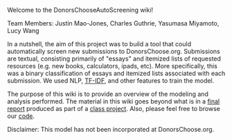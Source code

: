 Welcome to the DonorsChooseAutoScreening wiki!

Team Members: Justin Mao-Jones, Charles Guthrie, Yasumasa Miyamoto, Lucy Wang

In a nutshell, the aim of this project was to build a tool that could automatically screen new submissions to DonorsChoose.org.  Submissions are textual, consisting primarily of "essays" and itemized lists of requested resources (e.g. new books, calculators, ipads, etc). More specifically, this was a binary classification of essays and itemized lists associated with each submission.  We used NLP, [TF-IDF](https://github.com/justinmaojones/DonorsChooseAutoScreening/wiki/8.-TF-IDF-Interpretation), and other features to train the model.

The purpose of this wiki is to provide an overview of the modeling and analysis performed.  The material in this wiki goes beyond what is in a [final report](https://github.com/justinmaojones/DonorsChooseAutoScreening/blob/master/FinalReport_DonorsChooseAutoScreening.pdf) produced as part of a [class project](https://github.com/charlesdguthrie/frontrow/blob/master/final_report/fall14_ds_project_instructions.pdf).  Also, please feel free to browse our [code](https://github.com/justinmaojones/DonorsChooseAutoScreening).

Disclaimer: This model has not been incorporated at DonorsChoose.org.
